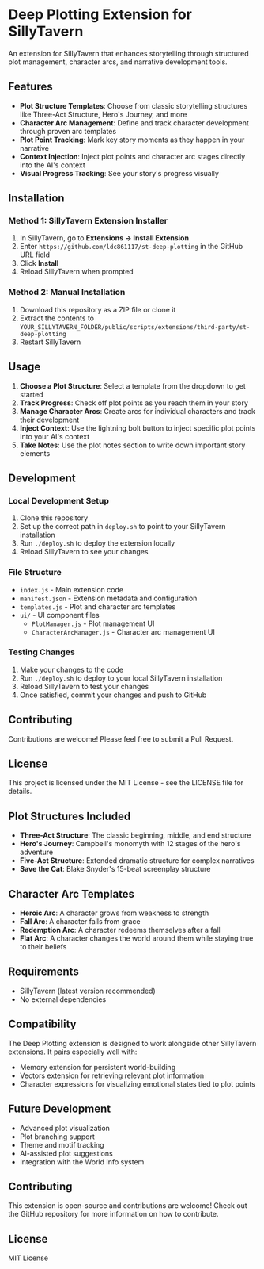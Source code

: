 # Deep Plotting Extension for SillyTavern

An extension for SillyTavern that enhances storytelling through structured plot management, character arcs, and narrative development tools.

## Features

- **Plot Structure Templates**: Choose from classic storytelling structures like Three-Act Structure, Hero's Journey, and more
- **Character Arc Management**: Define and track character development through proven arc templates
- **Plot Point Tracking**: Mark key story moments as they happen in your narrative
- **Context Injection**: Inject plot points and character arc stages directly into the AI's context
- **Visual Progress Tracking**: See your story's progress visually

## Installation

### Method 1: SillyTavern Extension Installer

1. In SillyTavern, go to **Extensions → Install Extension**
2. Enter `https://github.com/ldc861117/st-deep-plotting` in the GitHub URL field
3. Click **Install**
4. Reload SillyTavern when prompted

### Method 2: Manual Installation

1. Download this repository as a ZIP file or clone it
2. Extract the contents to `YOUR_SILLYTAVERN_FOLDER/public/scripts/extensions/third-party/st-deep-plotting`
3. Restart SillyTavern

## Usage

1. **Choose a Plot Structure**: Select a template from the dropdown to get started
2. **Track Progress**: Check off plot points as you reach them in your story
3. **Manage Character Arcs**: Create arcs for individual characters and track their development
4. **Inject Context**: Use the lightning bolt button to inject specific plot points into your AI's context
5. **Take Notes**: Use the plot notes section to write down important story elements

## Development

### Local Development Setup

1. Clone this repository
2. Set up the correct path in `deploy.sh` to point to your SillyTavern installation
3. Run `./deploy.sh` to deploy the extension locally
4. Reload SillyTavern to see your changes

### File Structure

- `index.js` - Main extension code
- `manifest.json` - Extension metadata and configuration
- `templates.js` - Plot and character arc templates
- `ui/` - UI component files
  - `PlotManager.js` - Plot management UI
  - `CharacterArcManager.js` - Character arc management UI

### Testing Changes

1. Make your changes to the code
2. Run `./deploy.sh` to deploy to your local SillyTavern installation
3. Reload SillyTavern to test your changes
4. Once satisfied, commit your changes and push to GitHub

## Contributing

Contributions are welcome! Please feel free to submit a Pull Request.

## License

This project is licensed under the MIT License - see the LICENSE file for details.

## Plot Structures Included

- **Three-Act Structure**: The classic beginning, middle, and end structure
- **Hero's Journey**: Campbell's monomyth with 12 stages of the hero's adventure
- **Five-Act Structure**: Extended dramatic structure for complex narratives
- **Save the Cat**: Blake Snyder's 15-beat screenplay structure

## Character Arc Templates

- **Heroic Arc**: A character grows from weakness to strength
- **Fall Arc**: A character falls from grace
- **Redemption Arc**: A character redeems themselves after a fall
- **Flat Arc**: A character changes the world around them while staying true to their beliefs

## Requirements

- SillyTavern (latest version recommended)
- No external dependencies

## Compatibility

The Deep Plotting extension is designed to work alongside other SillyTavern extensions. It pairs especially well with:

- Memory extension for persistent world-building
- Vectors extension for retrieving relevant plot information
- Character expressions for visualizing emotional states tied to plot points

## Future Development

- Advanced plot visualization
- Plot branching support
- Theme and motif tracking
- AI-assisted plot suggestions
- Integration with the World Info system

## Contributing

This extension is open-source and contributions are welcome! Check out the GitHub repository for more information on how to contribute.

## License

MIT License 

